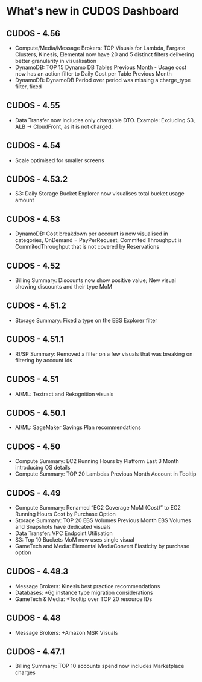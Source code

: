 # What's new in CUDOS Dashboard

## CUDOS - 4.56

* Compute/Media/Message Brokers: TOP Visuals for Lambda, Fargate Clusters, Kinesis, Elemental now have 20 and 5 distinct filters delivering better granularity in visualisation
* DynamoDB: TOP 15 Dynamo DB Tables Previous Month - Usage cost now has an action filter to Daily Cost per Table Previous Month
* DynamoDB: DynamoDB Period over period was missing a charge_type filter, fixed

## CUDOS - 4.55
* Data Transfer now includes only chargable DTO. Example: Excluding S3, ALB -> CloudFront, as it is not charged.

## CUDOS - 4.54
* Scale optimised for smaller screens

## CUDOS - 4.53.2
* S3: Daily Storage Bucket Explorer now visualises total bucket usage amount

## CUDOS - 4.53
* DynamoDB: Cost breakdown per account is now visualised in categories, OnDemand = PayPerRequest, Commited Throughput is CommitedThroughput that is not covered by Reservations

## CUDOS - 4.52
* Billing Summary: Discounts now show positive value; New visual showing discounts and their type MoM

## CUDOS - 4.51.2
* Storage Summary: Fixed a type on the EBS Explorer filter

## CUDOS - 4.51.1
* RI/SP Summary: Removed a filter on a few visuals that was breaking on filtering by account ids

## CUDOS - 4.51
* AI/ML: Textract and Rekognition visuals

## CUDOS - 4.50.1
* AI/ML: SageMaker Savings Plan recommendations

## CUDOS - 4.50
* Compute Summary: EC2 Running Hours by Platform Last 3 Month introducing OS details
* Compute Summary: TOP 20 Lambdas Previous Month Account in Tooltip

## CUDOS - 4.49
* Compute Summary: Renamed “EC2 Coverage MoM (Cost)” to EC2 Running Hours Cost by Purchase Option
* Storage Summary: TOP 20 EBS Volumes Previous Month EBS Volumes and Snapshots have dedicated visuals
* Data Transfer: VPC Endpoint Utilisation
* S3: Top 10 Buckets MoM now uses single visual
* GameTech and Media: Elemental MediaConvert Elasticity by purchase option

## CUDOS - 4.48.3
* Message Brokers: Kinesis best practice recommendations
* Databases: *6g instance type migration considerations
* GameTech & Media: +Tooltip over TOP 20 resource IDs

## CUDOS - 4.48
* Message Brokers: +Amazon MSK Visuals

## CUDOS - 4.47.1
* Billing Summary: TOP 10 accounts spend now includes Marketplace charges
